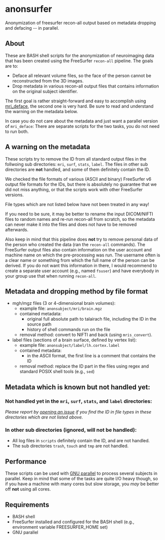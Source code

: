 # anonsurfer
Anonymization of freesurfer recon-all output based on metadata dropping and defacing -- in parallel.

## About

These are BASH shell scripts for the anonymization of neuroimaging data that has been created using the FreeSurfer `recon-all` pipeline. The goals are to:

* Deface all relevant volume files, so the face of the person cannot be reconstructed from the 3D images.
* Drop metadata in various recon-all output files that contains information on the original subject identifier.

The first goal is rather straight-forward and easy to accomplish using [mri_deface](https://surfer.nmr.mgh.harvard.edu/fswiki/mri_deface), the second one is very hard. Be sure to read and understand the warning on the metadata below. 

In case you do not care about the metadata and just want a parallel version of `mri_deface`: There are separate scripts for the two tasks, you do not need to run both.


## A warning on the metadata

These scripts try to remove the ID from all standard output files in the follwoing sub directories: `mri`, `surf`, `stats`, `label`. The files in other sub directories are **not** handled, and some of them definitely contain the ID.

We checked the file formats  of various (ASCII and binary) FreeSurfer v6 output file formats for the IDs, but there is absolutely no guarantee that we did not miss anything, or that the scripts work with other FreeSurfer versions.

File types which are not listed below have not been treated in any way!

If you need to be sure, it may be better to rename the input DICOM/NIFTI files to random names and re-run recon-all from scratch, so the metadata can never make it into the files and does not have to be removed afterwards.

Also keep in mind that this pipeline does **not** try to remove personal data of the person who created the data (ran the `recon-all` commands). The FreeSurfer output files also contain information on the user account and machine name on which the pre-processing was run. The username often is a clear name or something from which the full name of the person can be derived. If you do not want this information in there, I would recommend to create a separate user account (e.g., named `fsuser`) and have everybody in your group use that when running `recon-all`. 


## Metadata and dropping method by file format

* mgh/mgz files (3 or 4-dimensional brain volumes): 
  - example file: `anonsubject/mri/brain.mgz`
  - contained metadata: 
    * original full absolute path to talairach file, including the ID in the source path
    * history of shell commands run on the file
  - removal method: convert to NIFTI and back (using `mris_convert`).
* label files (sections of a brain surface, defined by vertex list):
  - example file: `anonsubject/label/lh.cortex.label`
  - contained metadata:
    * in the ASCII format, the first line is a comment that contains the ID
  - removal method: replace the ID part in the files using regex and standard POSIX shell tools (e.g., `sed`)

## Metadata which is known but not handled yet:

### Not handled yet in the `mri`, `surf`, `stats`, and `label` directories:

 *Please report by [opening an issue](https://github.com/dfsp-spirit/anonsurfer/issues/new) if you find the ID in file types in these directories which are not listed above.*


### In other sub directories (ignored, will not be handled):

* All log files in `scripts` definitely contain the ID, and are not handled.
* The sub directories `trash`, `touch` and `tmp` are not handled.


## Performance

These scripts can be used with [GNU parallel](https://www.gnu.org/software/parallel/) to process several subjects in parallel. Keep in mind that some of the tasks are quite I/O heavy though, so if you have a machine with many cores but slow storage, you *may* be better off **not** using all cores.


## Requirements

* BASH shell
* FreeSurfer installed and configured for the BASH shell (e.g., environment variable FREESURFER_HOME set)
* GNU parallel
